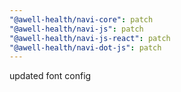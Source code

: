```yaml
---
"@awell-health/navi-core": patch
"@awell-health/navi-js": patch
"@awell-health/navi-js-react": patch
"@awell-health/navi-dot-js": patch
---
```


updated font config
